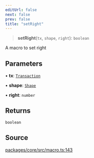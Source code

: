```yaml
---
editUrl: false
next: false
prev: false
title: "setRight"
---
```


> **setRight**(`tx`, `shape`, `right`): `boolean`

A macro to set right

## Parameters

• **tx**: [`Transaction`](/api-core/classes/transaction/)

• **shape**: [`Shape`](/api-core/classes/shape/)

• **right**: `number`

## Returns

`boolean`

## Source

[packages/core/src/macro.ts:143](https://github.com/dgmjs/dgmjs/blob/main/packages/core/src/macro.ts#L143)
